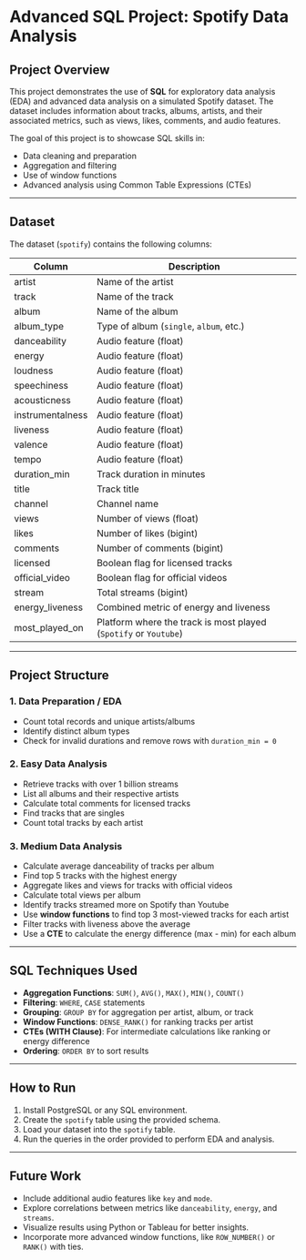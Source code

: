 # Advanced SQL Project: Spotify Data Analysis

## Project Overview
This project demonstrates the use of **SQL** for exploratory data analysis (EDA) and advanced data analysis on a simulated Spotify dataset. The dataset includes information about tracks, albums, artists, and their associated metrics, such as views, likes, comments, and audio features.  

The goal of this project is to showcase SQL skills in:  
- Data cleaning and preparation  
- Aggregation and filtering  
- Use of window functions  
- Advanced analysis using Common Table Expressions (CTEs)  

---

## Dataset
The dataset (`spotify`) contains the following columns:  

| Column | Description |
|--------|-------------|
| artist | Name of the artist |
| track | Name of the track |
| album | Name of the album |
| album_type | Type of album (`single`, `album`, etc.) |
| danceability | Audio feature (float) |
| energy | Audio feature (float) |
| loudness | Audio feature (float) |
| speechiness | Audio feature (float) |
| acousticness | Audio feature (float) |
| instrumentalness | Audio feature (float) |
| liveness | Audio feature (float) |
| valence | Audio feature (float) |
| tempo | Audio feature (float) |
| duration_min | Track duration in minutes |
| title | Track title |
| channel | Channel name |
| views | Number of views (float) |
| likes | Number of likes (bigint) |
| comments | Number of comments (bigint) |
| licensed | Boolean flag for licensed tracks |
| official_video | Boolean flag for official videos |
| stream | Total streams (bigint) |
| energy_liveness | Combined metric of energy and liveness |
| most_played_on | Platform where the track is most played (`Spotify` or `Youtube`) |

---

## Project Structure

### 1. Data Preparation / EDA
- Count total records and unique artists/albums  
- Identify distinct album types  
- Check for invalid durations and remove rows with `duration_min = 0`  

### 2. Easy Data Analysis
- Retrieve tracks with over 1 billion streams  
- List all albums and their respective artists  
- Calculate total comments for licensed tracks  
- Find tracks that are singles  
- Count total tracks by each artist  

### 3. Medium Data Analysis
- Calculate average danceability of tracks per album  
- Find top 5 tracks with the highest energy  
- Aggregate likes and views for tracks with official videos  
- Calculate total views per album  
- Identify tracks streamed more on Spotify than Youtube  
- Use **window functions** to find top 3 most-viewed tracks for each artist  
- Filter tracks with liveness above the average  
- Use a **CTE** to calculate the energy difference (max - min) for each album  

---

## SQL Techniques Used
- **Aggregation Functions**: `SUM()`, `AVG()`, `MAX()`, `MIN()`, `COUNT()`  
- **Filtering**: `WHERE`, `CASE` statements  
- **Grouping**: `GROUP BY` for aggregation per artist, album, or track  
- **Window Functions**: `DENSE_RANK()` for ranking tracks per artist  
- **CTEs (WITH Clause)**: For intermediate calculations like ranking or energy difference  
- **Ordering**: `ORDER BY` to sort results  

---

## How to Run
1. Install PostgreSQL or any SQL environment.  
2. Create the `spotify` table using the provided schema.  
3. Load your dataset into the `spotify` table.  
4. Run the queries in the order provided to perform EDA and analysis.  

---

## Future Work
- Include additional audio features like `key` and `mode`.  
- Explore correlations between metrics like `danceability`, `energy`, and `streams`.  
- Visualize results using Python or Tableau for better insights.  
- Incorporate more advanced window functions, like `ROW_NUMBER()` or `RANK()` with ties.  
